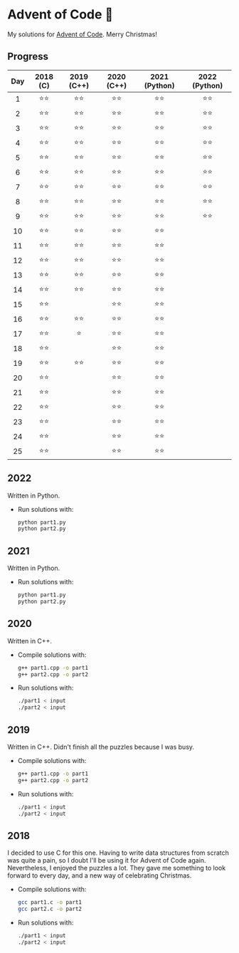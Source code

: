 # Advent of Code 🎄
My solutions for [Advent of Code](https://adventofcode.com/). Merry Christmas!


## Progress
| Day | 2018 (C) | 2019 (C++) | 2020 (C++) | 2021 (Python) | 2022 (Python) |
|:---:|:----:|:----:|:----:|:----:|:----:|
|   1 |  ⭐⭐  |  ⭐⭐  |  ⭐⭐  |  ⭐⭐  |  ⭐⭐  |
|   2 |  ⭐⭐  |  ⭐⭐  |  ⭐⭐  |  ⭐⭐  |  ⭐⭐  |
|   3 |  ⭐⭐  |  ⭐⭐  |  ⭐⭐  |  ⭐⭐  |  ⭐⭐  |
|   4 |  ⭐⭐  |  ⭐⭐  |  ⭐⭐  |  ⭐⭐  |  ⭐⭐  |
|   5 |  ⭐⭐  |  ⭐⭐  |  ⭐⭐  |  ⭐⭐  |  ⭐⭐  |
|   6 |  ⭐⭐  |  ⭐⭐  |  ⭐⭐  |  ⭐⭐  |  ⭐⭐  |
|   7 |  ⭐⭐  |  ⭐⭐  |  ⭐⭐  |  ⭐⭐  |  ⭐⭐  |
|   8 |  ⭐⭐  |  ⭐⭐  |  ⭐⭐  |  ⭐⭐  |  ⭐⭐  |
|   9 |  ⭐⭐  |  ⭐⭐  |  ⭐⭐  |  ⭐⭐  |  ⭐⭐  |
|  10 |  ⭐⭐  |  ⭐⭐  |  ⭐⭐  |  ⭐⭐  |      |
|  11 |  ⭐⭐  |  ⭐⭐  |  ⭐⭐  |  ⭐⭐  |      |
|  12 |  ⭐⭐  |  ⭐⭐  |  ⭐⭐  |  ⭐⭐  |      |
|  13 |  ⭐⭐  |  ⭐⭐  |  ⭐⭐  |  ⭐⭐  |      |
|  14 |  ⭐⭐  |  ⭐⭐  |  ⭐⭐  |  ⭐⭐  |      |
|  15 |  ⭐⭐  |      |  ⭐⭐  |  ⭐⭐  |      |
|  16 |  ⭐⭐  |  ⭐⭐  |  ⭐⭐  |  ⭐⭐  |      |
|  17 |  ⭐⭐  |  ⭐   |  ⭐⭐  |  ⭐⭐  |      |
|  18 |  ⭐⭐  |      |  ⭐⭐  |  ⭐⭐  |      |
|  19 |  ⭐⭐  |  ⭐⭐  |  ⭐⭐  |  ⭐⭐  |      |
|  20 |  ⭐⭐  |      |  ⭐⭐  |  ⭐⭐  |      |
|  21 |  ⭐⭐  |      |  ⭐⭐  |  ⭐⭐  |      |
|  22 |  ⭐⭐  |      |  ⭐⭐  |  ⭐⭐  |      |
|  23 |  ⭐⭐  |      |  ⭐⭐  |  ⭐⭐  |      |
|  24 |  ⭐⭐  |      |  ⭐⭐  |  ⭐⭐  |      |
|  25 |  ⭐⭐  |      |  ⭐⭐  |  ⭐⭐  |      |


## 2022

Written in Python.

* Run solutions with:
	```bash
	python part1.py
	python part2.py
	```


## 2021

Written in Python.

* Run solutions with:
	```bash
	python part1.py
	python part2.py
	```


## 2020

Written in C++.

* Compile solutions with:
	```bash
	g++ part1.cpp -o part1
	g++ part2.cpp -o part2
	```
* Run solutions with:
	```bash
	./part1 < input
	./part2 < input
	```


## 2019

Written in C++. Didn't finish all the puzzles because I was busy.

* Compile solutions with:
	```bash
	g++ part1.cpp -o part1
	g++ part2.cpp -o part2
	```
* Run solutions with:
	```bash
	./part1 < input
	./part2 < input
	```


## 2018

I decided to use C for this one. Having to write data structures from scratch was quite a pain, so I doubt I'll be using it for Advent of Code again.
Nevertheless, I enjoyed the puzzles a lot. They gave me something to look forward to every day, and a new way of celebrating Christmas.

* Compile solutions with:
	```bash
	gcc part1.c -o part1
	gcc part2.c -o part2
	```
* Run solutions with:
	```bash
	./part1 < input
	./part2 < input
	```
